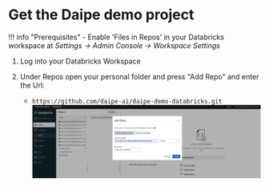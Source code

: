 # Get the Daipe demo project

!!! info "Prerequisites"
      - Enable 'Files in Repos' in your Databricks workspace at *Settings -> Admin Console -> Workspace Settings*

1. Log into your Databricks Workspace

2. Under Repos open your personal folder and press "Add Repo" and enter the Url:
     - ```https://github.com/daipe-ai/daipe-demo-databricks.git```
![](images/repos-demo-step-1.png)
